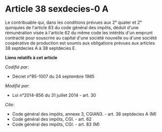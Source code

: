 # Article 38 sexdecies-0 A

Le contribuable qui, dans les conditions prévues aux 2° quater et 2° quinquies de l'article 83 du code général des impôts,
déduit d'une rémunération visée à l'article 62 du même code les intérêts d'un emprunt contracté pour souscrire au capital
d'une société nouvelle ou d'une société coopérative de production est soumis aux obligations prévues aux articles 38
septdecies A à 38 septdecies E.

**Liens relatifs à cet article**

_Codifié par_:

  - Décret n°85-1007 du 24 septembre 1985

_Modifié par_:

  - Loi n°2014-856 du 31 juillet 2014 - art. 30

_Cite_:

  - Code général des impôts, annexe 3, CGIAN3. - art. 38 septdecies A (M)
  - Code général des impôts, CGI. - art. 62
  - Code général des impôts, CGI. - art. 83 (M)
